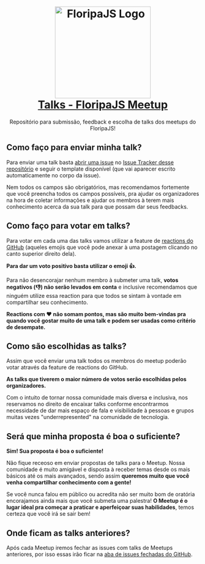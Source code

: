 <h1 align=center>
  <a href="http://floripajs.org" title="Floripa JS">
    <img alt="FloripaJS Logo" src="http://floripajs.org/assets/img/floripajs-logo.svg" width="250" height="240"/>
    <br>
    Talks - FloripaJS Meetup
  </a>
</h1>

<p align=center>
    Repositório para submissão, feedback e escolha de talks dos meetups do FloripaJS!
</p>

## Como faço para enviar minha talk?

Para enviar uma talk basta [abrir uma issue](https://github.com/floripajs/talks/issues/new) no [Issue Tracker desse repositório](https://github.com/floripajs/talks/issues) e seguir o template disponível (que vai aparecer escrito automaticamente no corpo da issue).

Nem todos os campos são obrigatórios, mas recomendamos fortemente que você preencha todos os campos possíveis, pra ajudar os organizadores na hora de coletar informações e ajudar os membros à terem mais conhecimento acerca da sua talk para que possam dar seus feedbacks.


## Como faço para votar em talks?

Para votar em cada uma das talks vamos utilizar a feature de [reactions do GitHub](https://github.com/blog/2119-add-reactions-to-pull-requests-issues-and-comments) (aqueles emojis que você pode anexar à uma postagem clicando no canto superior direito dela).

**Para dar um voto positivo basta utilizar o emoji :+1:.**

Para não desencorajar nenhum membro à submeter uma talk, **votos negativos (:-1:) não serão levados em conta** e inclusive recomendamos que ninguém utilize essa reaction para que todos se sintam à vontade em compartilhar seu conhecimento.

**Reactions com :heart: não somam pontos, mas são muito bem-vindas pra quando você gostar muito de uma talk e podem ser usadas como critério de desempate.**


## Como são escolhidas as talks?

Assim que você enviar uma talk todos os membros do meetup poderão votar através da feature de reactions do GitHub.

**As talks que tiverem o maior número de votos serão escolhidas pelos organizadores.**

Com o intuito de tornar nossa comunidade mais diversa e inclusiva, nos reservamos no direito de encaixar talks conforme encontrarmos necessidade de dar mais espaço de fala e visibilidade à pessoas e grupos muitas vezes "underrepresented" na comunidade de tecnologia.


## Será que minha proposta é boa o suficiente?

**Sim! Sua proposta é boa o suficiente!**

Não fique receoso em enviar propostas de talks para o Meetup. Nossa comunidade é muito amigável e disposta à receber temas desde os mais básicos até os mais avançados, sendo assim **queremos muito que você venha compartilhar conhecimento com a gente!**

Se você nunca falou em público ou acredita não ser muito bom de oratória encorajamos ainda mais que você submeta uma palestra! **O Meetup é o lugar ideal pra começar a praticar e aperfeiçoar suas habilidades**, temos certeza que você irá se sair bem!


## Onde ficam as talks anteriores?

Após cada Meetup iremos fechar as issues com talks de Meetups anteriores, por isso essas irão ficar na [aba de issues fechadas do GitHub](https://github.com/floripajs/talks/issues?utf8=%E2%9C%93&q=is%3Aissue%20is%3Aclosed).
